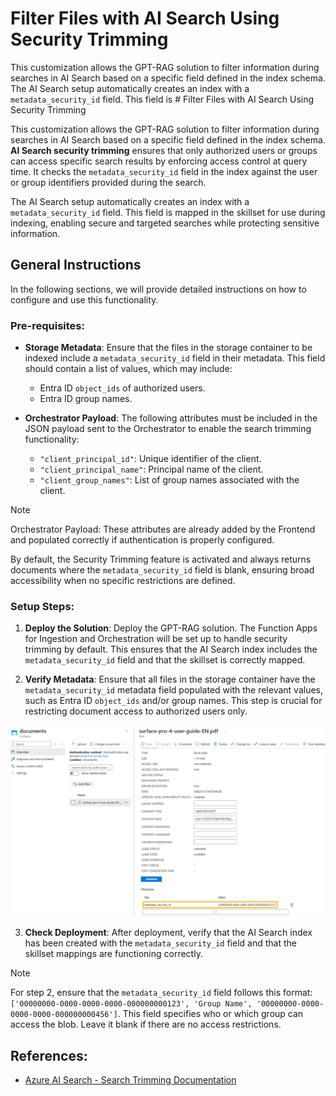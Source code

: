 # Filter Files with AI Search Using Security Trimming

This customization allows the GPT-RAG solution to filter information during searches in AI Search based on a specific field defined in the index schema. The AI Search setup automatically creates an index with a `metadata_security_id` field. This field is # Filter Files with AI Search Using Security Trimming

This customization allows the GPT-RAG solution to filter information during searches in AI Search based on a specific field defined in the index schema. **AI Search security trimming** ensures that only authorized users or groups can access specific search results by enforcing access control at query time. It checks the `metadata_security_id` field in the index against the user or group identifiers provided during the search.

The AI Search setup automatically creates an index with a `metadata_security_id` field. This field is mapped in the skillset for use during indexing, enabling secure and targeted searches while protecting sensitive information.

## General Instructions

In the following sections, we will provide detailed instructions on how to configure and use this functionality.

### Pre-requisites:

- **Storage Metadata**: Ensure that the files in the storage container to be indexed include a `metadata_security_id` field in their metadata. This field should contain a list of values, which may include:
  - Entra ID `object_ids` of authorized users.
  - Entra ID group names.

- **Orchestrator Payload**: The following attributes must be included in the JSON payload sent to the Orchestrator to enable the search trimming functionality:
   - `"client_principal_id"`: Unique identifier of the client.  
   - `"client_principal_name"`: Principal name of the client.  
   - `"client_group_names"`: List of group names associated with the client.

> [!NOTE]
> Orchestrator Payload: These attributes are already added by the Frontend and populated correctly if authentication is properly configured.

By default, the Security Trimming feature is activated and always returns documents where the `metadata_security_id` field is blank, ensuring broad accessibility when no specific restrictions are defined.

### Setup Steps:

1. **Deploy the Solution**:
   Deploy the GPT-RAG solution. The Function Apps for Ingestion and Orchestration will be set up to handle security trimming by default. This ensures that the AI Search index includes the `metadata_security_id` field and that the skillset is correctly mapped.

2. **Verify Metadata**:
   Ensure that all files in the storage container have the `metadata_security_id` metadata field populated with the relevant values, such as Entra ID `object_ids` and/or group names. This step is crucial for restricting document access to authorized users only.

![Storage Metadata - Search Trimming](../media/readme-search_trimming_sample.png)

3. **Check Deployment**:
   After deployment, verify that the AI Search index has been created with the `metadata_security_id` field and that the skillset mappings are functioning correctly.

> [!NOTE]
> For step 2, ensure that the `metadata_security_id` field follows this format: `['00000000-0000-0000-0000-000000000123', 'Group Name', '00000000-0000-0000-0000-000000000456']`. This field specifies who or which group can access the blob. Leave it blank if there are no access restrictions.

## References:

* [Azure AI Search - Search Trimming Documentation](https://learn.microsoft.com/en-us/azure/search/search-security-trimming-for-azure-search)